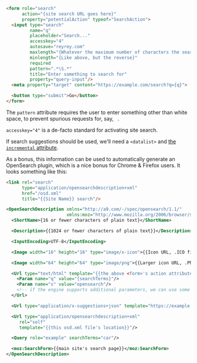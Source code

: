 ```html
<form role="search"
      action="{site search URL goes here}"
      property="potentialAction" typeof="SearchAction">
  <input type="search"
         name="q"
         placeholder="Search..."
         accesskey="4"
         autosave="reyrey.com"
         maxlength="{Whatever the maximum number of characters the search engines supports is; if none, omit this attribute entirely}"
         minlength="{Like above, but the reverse}"
         required
         pattern=".*\S.*"
         title="Enter something to search for"
         property="query-input"/>
  <meta property="target" content="https://example.com/search?q={q}">

  <button type="submit">Go</button>
</form>
```

The `pattern` attribute requires the user to enter something other than white space, to prevent spurious requests for, say, ` `.

`accesskey="4"` is a de-facto standard for activating site search.

If search suggestions should be used, we'll need a `<datalist>` and [the `incremental` attribute](https://developers.google.com/structured-data/slsb-overview).

As a bonus, this information can be used to automatically generate an OpenSearch plugin, which is a nice bonus for Chrome & Firefox users. It looks something like this:

```html
<link rel="search"
      type="application/opensearchdescription+xml"
      href="/osd.xml"
      title="{{Site Name}} search"/>
```

```xml
<OpenSearchDescription xmlns="http://a9.com/-/spec/opensearch/1.1/"
                       xmlns:moz="http://www.mozilla.org/2006/browser/search/">
  <ShortName>{16 or fewer characters of plain text}</ShortName>

  <Description>{{1024 or fewer characters of plain text}}</Description>

  <InputEncoding>UTF-8</InputEncoding>

  <Image width="16" height="16" type="image/x-icon">{{Icon URL, .ICO file}}</Image>

  <Image width="64" height="64" type="image/png">{{Larger icon URL, .PNG file}}</Image>

  <Url type="text/html" template="{{the above <form>'s action attribute}}">
    <Param name="q" value="{searchTerms}"/>
    <Param name="s" value="opensearch"/>
    <!-- if the engine supports additional parameters, we can use some of the ones here: http://www.opensearch.org/Specifications/OpenSearch/1.1/Draft_3#OpenSearch_1.1_parameters -->
  </Url>

  <Url type="application/x-suggestions+json" template="https://example.com/suggestions?q={searchTerms}"/> <!-- if your engine has autosuggest -->

  <Url type="application/opensearchdescription+xml"
     rel="self"
     template="{{this osd.xml file's location}}"/>

  <Query role="example" searchTerms="car"/>

  <moz:SearchForm>{{main site's search page}}</moz:SearchForm>
</OpenSearchDescription>
```
